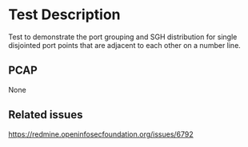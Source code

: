# Test Description

Test to demonstrate the port grouping and SGH distribution for single
disjointed port points that are adjacent to each other on a number line.

## PCAP

None

## Related issues

https://redmine.openinfosecfoundation.org/issues/6792
